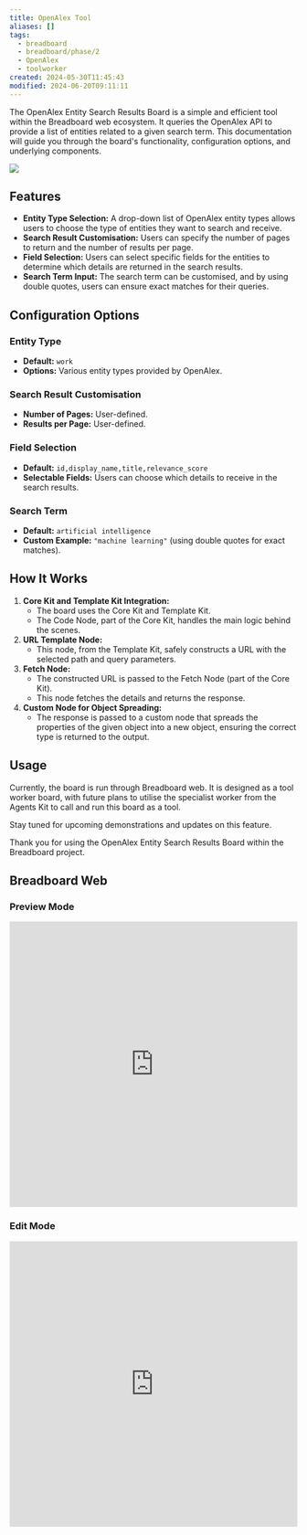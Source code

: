 ```yaml
---
title: OpenAlex Tool
aliases: []
tags:
  - breadboard
  - breadboard/phase/2
  - OpenAlex
  - toolworker
created: 2024-05-30T11:45:43
modified: 2024-06-20T09:11:11
---
```


The OpenAlex Entity Search Results Board is a simple and efficient tool within the Breadboard web ecosystem. It queries the OpenAlex API to provide a list of entities related to a given search term. This documentation will guide you through the board's functionality, configuration options, and underlying components.

![](https://youtu.be/HXbsFOdww-I)

## Features

- **Entity Type Selection:** A drop-down list of OpenAlex entity types allows users to choose the type of entities they want to search and receive.
- **Search Result Customisation:** Users can specify the number of pages to return and the number of results per page.
- **Field Selection:** Users can select specific fields for the entities to determine which details are returned in the search results.
- **Search Term Input:** The search term can be customised, and by using double quotes, users can ensure exact matches for their queries.

## Configuration Options

### Entity Type

- **Default:** `work`
- **Options:** Various entity types provided by OpenAlex.

### Search Result Customisation
- **Number of Pages:** User-defined.
- **Results per Page:** User-defined.

### Field Selection
- **Default:** `id,display_name,title,relevance_score`
- **Selectable Fields:** Users can choose which details to receive in the search results.

### Search Term
- **Default:** `artificial intelligence`
- **Custom Example:** `"machine learning"` (using double quotes for exact matches).

## How It Works

1. **Core Kit and Template Kit Integration:**
	- The board uses the Core Kit and Template Kit.
	- The Code Node, part of the Core Kit, handles the main logic behind the scenes.
2. **URL Template Node:**
	- This node, from the Template Kit, safely constructs a URL with the selected path and query parameters.
3. **Fetch Node:**
	- The constructed URL is passed to the Fetch Node (part of the Core Kit).
	- This node fetches the details and returns the response.
4. **Custom Node for Object Spreading:**
	- The response is passed to a custom node that spreads the properties of the given object into a new object, ensuring the correct type is returned to the output.

## Usage

Currently, the board is run through Breadboard web. It is designed as a tool worker board, with future plans to utilise the specialist worker from the Agents Kit to call and run this board as a tool.

Stay tuned for upcoming demonstrations and updates on this feature.

Thank you for using the OpenAlex Entity Search Results Board within the Breadboard project.

## Breadboard Web

### Preview Mode

<iframe src="https://breadboard-ai.web.app/?board=https://raw.githubusercontent.com/breadboard-ai/breadboard/main/packages/breadboard-web/public/graphs/open-alex-entity-search-list.json&embed" style="width: 100%; height: 500px; border: 0;"></iframe>

### Edit Mode

<iframe src="https://breadboard-ai.web.app/?board=https://raw.githubusercontent.com/breadboard-ai/breadboard/main/packages/breadboard-web/public/graphs/open-alex-entity-search-list.json&embed&edit" style="width: 100%; height: 500px; border: 0;"></iframe>

